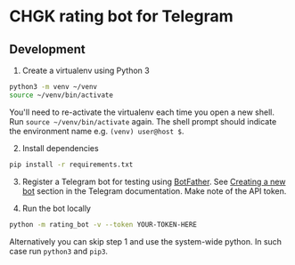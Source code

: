 # CHGK rating bot for Telegram

## Development

1. Create a virtualenv using Python 3
```bash
python3 -m venv ~/venv
source ~/venv/bin/activate
```

You'll need to re-activate the virtualenv each time you open a new shell. Run `source ~/venv/bin/activate` again. The shell prompt should indicate the environment name e.g. `(venv) user@host $`.

2. Install dependencies
```bash
pip install -r requirements.txt
```

3. Register a Telegram bot for testing using [BotFather](https://telegram.me/botfather).
See [Creating a new bot](https://core.telegram.org/bots#creating-a-new-bot) section in the Telegram documentation.
Make note of the API token.

4. Run the bot locally
```bash
python -m rating_bot -v --token YOUR-TOKEN-HERE
```

Alternatively you can skip step 1 and use the system-wide python. In such case run `python3` and `pip3`.
